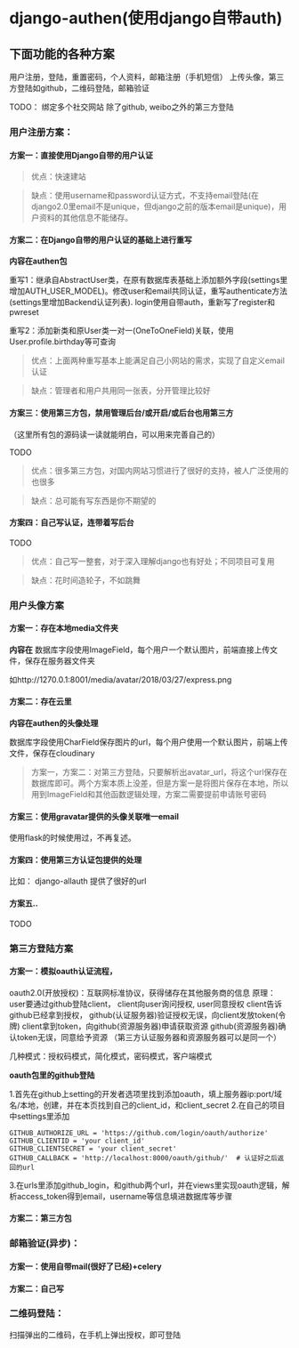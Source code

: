 # django-authen(使用django自带auth)

## 下面功能的各种方案

用户注册，登陆，重置密码，个人资料，邮箱注册（手机短信）
上传头像，第三方登陆如github，二维码登陆，邮箱验证

TODO：
绑定多个社交网站
除了github, weibo之外的第三方登陆

### 用户注册方案：

#### 方案一：直接使用Django自带的用户认证

> 优点：快速建站
 
> 缺点：使用username和password认证方式，不支持email登陆(在django2.0里email不是unique，但django之前的版本email是unique)，用户资料的其他信息不能储存。

#### 方案二：在Django自带的用户认证的基础上进行重写

<b>内容在authen包</b>

重写1：继承自AbstractUser类，在原有数据库表基础上添加额外字段(settings里增加AUTH_USER_MODEL)。修改user和email共同认证，重写authenticate方法(settings里增加Backend认证列表). login使用自带auth，重新写了register和pwreset

重写2：添加新类和原User类一对一(OneToOneField)关联，使用User.profile.birthday等可查询

> 优点：上面两种重写基本上能满足自己小网站的需求，实现了自定义email认证

> 缺点：管理者和用户共用同一张表，分开管理比较好

#### 方案三：使用第三方包，禁用管理后台/或开启/或后台也用第三方

（这里所有包的源码读一读就能明白，可以用来完善自己的）

TODO

> 优点：很多第三方包，对国内网站习惯进行了很好的支持，被人广泛使用的也很多

> 缺点：总可能有写东西是你不期望的

#### 方案四：自己写认证，连带着写后台

TODO

> 优点：自己写一整套，对于深入理解django也有好处；不同项目可复用

> 缺点：花时间造轮子，不如跳舞

### 用户头像方案

#### 方案一：存在本地media文件夹

<b>内容在</b>
数据库字段使用ImageField，每个用户一个默认图片，前端直接上传文件，保存在服务器文件夹

如http://1270.0.1:8001/media/avatar/2018/03/27/express.png

#### 方案二：存在云里

<b>内容在authen的头像处理</b>

数据库字段使用CharField保存图片的url，每个用户使用一个默认图片，前端上传文件，保存在cloudinary

> 方案一，方案二：对第三方登陆，只要解析出avatar_url，将这个url保存在数据库即可。两个方案本质上没差，但是方案一是将图片保存在本地，所以用到ImageField和其他函数逻辑处理，方案二需要提前申请账号密码

#### 方案三：使用gravatar提供的头像关联唯一email

使用flask的时候使用过，不再复述。

#### 方案四：使用第三方认证包提供的处理

比如：
django-allauth
提供了很好的url

#### 方案五..

TODO


### 第三方登陆方案

#### 方案一：模拟oauth认证流程，

oauth2.0(开放授权)：互联网标准协议，获得储存在其他服务商的信息
原理：
user要通过github登陆client，
client向user询问授权,
user同意授权
client告诉github已经拿到授权，
github(认证服务器)验证授权无误，向client发放token(令牌)
client拿到token，向github(资源服务器)申请获取资源
github(资源服务器)确认token无误，同意给予资源
（第三方认证服务器和资源服务器可以是同一个）

几种模式：授权码模式，简化模式，密码模式，客户端模式




<b>oauth包里的github登陆</b>

1.首先在github上setting的开发者选项里找到添加oauth，填上服务器ip:port/域名/本地，创建，并在本页找到自己的client_id，和client_secret
2.在自己的项目中settings里添加

	GITHUB_AUTHORIZE_URL = 'https://github.com/login/oauth/authorize'
	GITHUB_CLIENTID = 'your client_id'
	GITHUB_CLIENTSECRET = 'your client_secret'
	GITHUB_CALLBACK = 'http://localhost:8000/oauth/github/'  # 认证好之后返回的url
3.在urls里添加github_login，和github两个url，并在views里实现oauth逻辑，解析access_token得到email，username等信息填进数据库等步骤



#### 方案二：第三方包


### 邮箱验证(异步)：

#### 方案一：使用自带mail(很好了已经)+celery

#### 方案二：自己写

### 二维码登陆：

扫描弹出的二维码，在手机上弹出授权，即可登陆